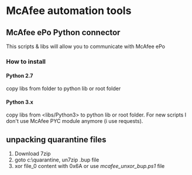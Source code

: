 # McAfee automation tools

## McAfee ePo Python connector
This scripts & libs will allow you to communicate with McAfee ePo
### How to install
#### Python 2.7
copy libs from <libs> folder to python lib or root folder
#### Python 3.x
copy libs from <libs/Python3> to python lib or root folder. For new scripts I don't use McAfee PYC module anymore (i use requests).

## unpacking quarantine files
1. Download 7zip
2. goto c:\quarantine, un7zip .bup file
3. xor file_0 content with 0x6A or use *mcafee_unxor_bup.ps1* file

